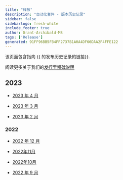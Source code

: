 ```yaml
---
title: "释放"
description: "自动化套件 - 版本历史记录"
sidebar: false
sidebarlogo: fresh-white
include_footer: true
author: Grant-Archibald-MS
tags: ['Release']
generated: 91FF96BB5FB4FF2737B1A0A4DF66DAA2F4FFE122
---
```


该页面包含指向 {{ 的发布历史记录的链接<product-name>}}.

阅读更多关于我们的[发行里程碑说明](/zh-hans/releases/milestones)

## 2023

- [2023 年 4 月](/zh-hans/releases/april-2023)

- [2023 年 3 月](/zh-hans/releases/march-2023)

- [2023 年 2 月](/zh-hans/releases/february-2023)

### 2022

- [2022 年 12 月](/zh-hans/releases/december-2022)

- [2022年11月](/zh-hans/releases/november-2022)

- [2022年10月](/zh-hans/releases/october-2022)

- [2022 年 9 月](/zh-hans/releases/september-2022)
